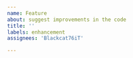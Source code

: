 ```yaml
---
name: Feature
about: suggest improvements in the code
title: ''
labels: enhancement
assignees: 'Blackcat76iT'

---
```



